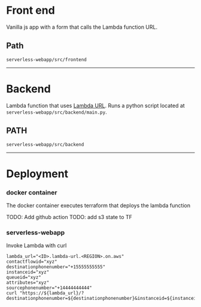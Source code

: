 # Front end
Vanilla js app with a form that calls the Lambda function URL.

## Path
`serverless-webapp/src/frontend`

---

# Backend
Lambda function that uses [Lambda URL](example.com). Runs a python script located at `serverless-webapp/src/backend/main.py`.

## PATH
`serverless-webapp/src/backend`

---

# Deployment

### docker container
The docker container executes terraform that deploys the lambda function

TODO: Add github action
TODO: add s3 state to TF

### serverless-webapp

Invoke Lambda with curl
```
lambda_url="<ID>.lambda-url.<REGION>.on.aws"
contactflowid="xyz"
destinationphonenumber="+15555555555"
instanceid="xyz"
queueid="xyz"
attributes="xyz"
sourcephonenumber="+14444444444"
curl "https://${lambda_url}/?destinationphonenumber=${destinationphonenumber}&instanceid=${instanceid}&queueid=${queueid}&contactflowid=${contactflowid}&instanceid=${instanceid}&attributes=${attributes}&sourcephonenumber=${sourcephonenumber}"
```